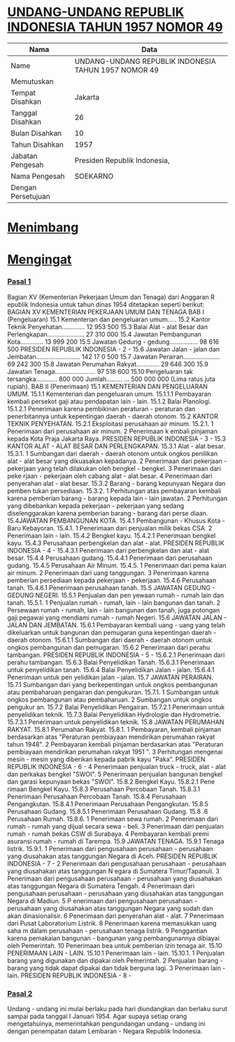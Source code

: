 # [UNDANG-UNDANG REPUBLIK INDONESIA TAHUN 1957 NOMOR 49](http://example.org/legal/document/uu/1957/49)

| Nama | Data |
| ------ | ----- |
|Name|UNDANG-UNDANG REPUBLIK INDONESIA TAHUN 1957 NOMOR 49|
|Memutuskan||
|Tempat Disahkan|Jakarta|
|Tanggal Disahkan|26|
|Bulan Disahkan|10|
|Tahun Disahkan|1957|
|Jabatan Pengesah|Presiden Republik Indonesia,|
|Nama Pengesah|SOEKARNO|
|Dengan Persetujuan||
# [Menimbang](http://example.org/legal/document/uu/1957/49/menimbang)

# [Mengingat](http://example.org/legal/document/uu/1957/49/mengingat)


### [Pasal 1](http://example.org/legal/document/uu/1957/49/pasal/0001)
Bagian XV (Kementerian Pekerjaan Umum dan Tenaga) dari Anggaran R epublik Indonesia untuk tahun dinas 1954 ditetapkan seperti berikut: BAGIAN XV KEMENTERIAN PEKERJAAN UMUM DAN TENAGA BAB I (Pengeluaran) 15.1 Kementerian dan pengeluaran umum..... 15.2 Kantor Teknik Penyehatan............. 12 953 500 15.3 Balai Alat - alat Besar dan Perlengkapan..................... 27 310 000 15.4 Jawatan Pembangunan Kota............. 13 999 200 15.5 Jawatan Gedung - gedung................ 98 616 500 PRESIDEN REPUBLIK INDONESIA - 2 - 15.6 Jawatan Jalan - jalan dan Jembatan......................... 142 17 0 500 15.7 Jawatan Perairan..................... 69 242 300 15.8 Jawatan Perumahan Rakyat............. 29 646 300 15.9 Jawatan Tenaga....................... 97 518 600 15.10 Pengeluaran tak tersangka............ 800 000 Jumlah......... ... 500 000 000 (Lima ratus juta rupiah). BAB II (Penerimaan) 15.1 KEMENTERIAN DAN PENGELUARAN UMUM. 15.1.1 Kementerian dan pengeluaran umum. 15.1.1.1 Pembayaran kembali persekot gaji atau pendapatan lain - lain. 15.1.2 Balai Planologi. 15.1.2.1 Penerimaan karena pembikinan peraturan - peraturan dan penerbitannya untuk kepentingan daerah - daerah otonom. 15.2 KANTOR TEKNIK PENYEHATAN. 15.2.1 Eksploitasi perusahaan air minum. 15.2.1. 1 Penerimaan dari perusahaan air minum. 2 Penerimaan k embali pinjaman kepada Kota Praja Jakarta Raya. PRESIDEN REPUBLIK INDONESIA - 3 - 15.3 KANTOR ALAT - ALAT BESAR DAN PERLENGKAPAN. 15.3.1 Alat - alat besar. 15.3.1. 1 Sumbangan dari daerah - daerah otonom untuk ongkos penilikan alat - alat besar yang dikuasakan kepadanya. 2 Penerimaan dari pekerjaan - pekerjaan yang telah dilakukan oleh bengkel - bengkel. 3 Penerimaan dari peke rjaan - pekerjaan oleh cabang alat - alat besar. 4 Penerimaan dari penyerahan alat - alat besar. 15.3.2 Barang - barang kepunyaan Negara dan pemben tukan persediaan. 15.3.2. 1 Perhitungan atas pembayaran kembali karena pemberian barang - barang kepada lain - lain jawatan. 2 Perhitungan yang dibebankan kepada pekerjaan - pekerjaan yang sedang diselenggarakan karena pemberian barang - barang dari perse diaan. 15.4JAWATAN PEMBANGUNAN KOTA. 15.4.1 Pembangunan - Khusus Kota - Baru Kebayoran. 15.4.1. 1 Penerimaan dari penjualan milik bekas CSA. 2 Penerimaan lain - lain. 15.4.2 Bengkel kayu. 15.4.2.1 Penerimaan bengkel kayu. 15.4.3 Perusahaan perbengkelan dan alat - alat. PRESIDEN REPUBLIK INDONESIA - 4 - 15.4.3.1 Penerimaan dari perbengkelan dan alat - alat besar. 15.4.4 Perusahaan gudang. 15.4.4.1 Penerimaan dari perusahaan gudang. 15.4.5 Perusahaan Air Minum. 15.4.5. 1 Penerimaan dari pema kaian air minum. 2 Penerimaan dari uang tanggungan. 3 Penerimaan karena pemberian persediaan kepada pekerjaan - pekerjaan. 15.4.6 Perusahaan tanah. 15.4.6.1 Penerimaan perusahaan tanah. 15.5 JAWATAN GEDUNG - GEDUNG NEGERI. 15.5.1 Penjualan dan pen yewaan rumah - rumah lain dan tanah. 15.5.1. 1 Penjualan rumah - rumah, lain - lain bangunan dan tanah. 2 Persewaan rumah - rumah, lain - lain bangunan dan tanah, juga potongan gaji pegawai yang mendiami rumah - rumah Negeri. 15.6 JAWATAN JALAN - JALAN DAN JEMBATAN. 15.6.1 Pembayaran kembali uang - uang yang telah dikeluarkan untuk bangunan dan pemugaran guna kepentingan daerah - daerah otonom. 15.6.1.1 Sumbangan dari daerah - daerah otonom untuk ongkos pembangunan dan pemugaran. 15.6.2 Penerimaan dari perahu tambangan. PRESIDEN REPUBLIK INDONESIA - 5 - 15.6.2.1 Penerimaan dari perahu tambangan. 15.6.3 Balai Penyelidikan Tanah. 15.6.3.1 Penerimaan untuk penyelidikan tanah. 15.6.4 Balai Penyelidikan Jalan - jalan. 15.6.4.1 Penerimaan untuk pen yelidikan jalan - jalan. 15.7 JAWATAN PERAIRAN. 15.7.1 Sumbangan dari yang berkepentingan untuk ongkos pembangunan atau pembaharuan pengairan dan pengukuran. 15.7.1. 1 Sumbangan untuk ongkos pembangunan atau pembaharuan. 2 Sumbangan untuk ongkos pengukur an. 15.7.2 Balai Penyelidikan Pengairan. 15.7.2.1 Penerimaan untuk penyelidikan teknik. 15.7.3 Balai Penyelidikan Hydrologie dan Hydrometrie. 15.7.3.1 Penerimaan untuk penyelidikan teknik. 15.8 JAWATAN PERUMAHAN RAKYAT. 15.8.1 Perumahan Rakyat. 15.8.1. 1 Pembayaran, kembali pinjaman berdasarkan atas "Peraturan pembiayaan mendirikan perumahan rakyat tahun 1948". 2 Pembayaran kembali pinjaman berdasarkan atas "Peraturan pembiayaan mendirikan perumahan rakyat 1951 ". 3 Perhitungan mengenai mesin - mesin yang diberikan kepada pabrik kayu "Paka". PRESIDEN REPUBLIK INDONESIA - 6 - 4 Penerimaan penjualan truck - truck, alat - alat dan perkakas bengkel "SWOI". 5 Penerimaan penjualan bangunan bengkel dan garasi kepunyaan bekas "SWOI". 15.8.2 Bengkel Kayu. 15.8.2.1 Pene rimaan Bengkel Kayu. 15.8.3 Perusahaan Percobaan Tanah. 15.8.3.1 Penerimaan Perusahaan Percobaan Tanah. 15.8.4 Perusahaan Pengangkutan. 15.8.4.1 Penerimaan Perusahaan Pengangkutan. 15.8.5 Perusahaan Gudang. 15.8.5.1 Penerimaan Perusahaan Gudang. 15.8 .6 Perusahaan Rumah. 15.8.6. 1 Penerimaan sewa rumah. 2 Penerimaan dari rumah - rumah yang dijual secara sewa - beli. 3 Penerimaan dari penjualan rumah - rumah bekas CSW di Surabaya. 4 Pembayaran kembali premi asuransi rumah - rumah di Tarempa. 15.9 JAWATAN TENAGA. 15.9.1 Tenaga listrik. 15.9.1. 1 Penerimaan dari pengusahaan perusahaan - perusahaan yang diusahakan atas tanggungan Negara di Aceh. PRESIDEN REPUBLIK INDONESIA - 7 - 2 Penerimaan dari pengusahaan perusahaan - perusahaan yang diusahakan atas tanggungan N egara di Sumatera Timur/Tapanuli. 3 Penerimaan dari pengusahaan perusahaan - perusahaan yang diusahakan atas tanggungan Negara di Sumatera Tengah. 4 Penerimaan dari pengusahaan perusahaan - perusahaan yang diusahakan atas tanggungan Negara di Madiun. 5 P enerimaan dari pengusahaan perusahaan - perusahaan yang diusahakan atas tanggungan Negara yang sudah dan akan dinasionalisir. 6 Penerimaan dari penyerahan alat - alat. 7 Penerimaan dari Pusat Laboratorium Listrik. 8 Penerimaan karena memasukkan uang saha m dalam perusahaan - perusahaan tenaga listrik. 9 Penggantian karena pemakaian bangunan - bangunan yang pembangunannya dibiayai oleh Pemerintah. 10 Penerimaan bea untuk pemberian izin tenaga air. 15.10 PENERIMAAN LAIN - LAIN. 15.10.1 Penerimaan lain - lain. 15.10.1. 1 Penjualan barang yang digunakan dan dipakai oleh Pemerintah. 2 Penjualan barang - barang yang tidak dapat dipakai dan tidak berguna lagi. 3 Penerimaan lain - lain. PRESIDEN REPUBLIK INDONESIA - 8 -


### [Pasal 2](http://example.org/legal/document/uu/1957/49/pasal/0002)
Undang - undang ini mulai berlaku pada hari diundangkan dan berlaku surut sampai pada tanggal I Januari 1954. Agar supaya setiap orang mengetahuinya, memerintahkan pengundangan undang - undang ini dengan penempatan dalam Lembaran - Negara Republik Indonesia.
